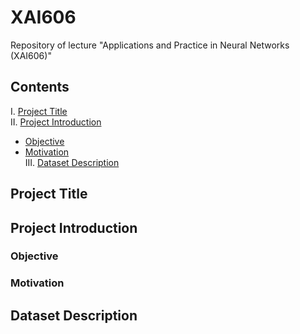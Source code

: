 # XAI606
Repository of lecture "Applications and Practice in Neural Networks (XAI606)"

## Contents

<!-- toc -->

I. [Project Title](#project-title) </br>
II. [Project Introduction](#project-introduction)
  - [Objective](#objective)
  - [Motivation](#motivation) </br>
III. [Dataset Description](#dataset-description)

<!-- tocstop -->

## Project Title

## Project Introduction

### Objective

### Motivation

## Dataset Description
